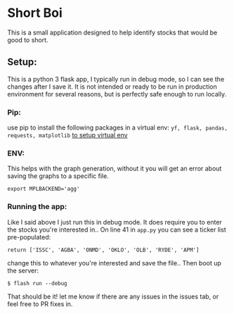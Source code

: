 # Short Boi
This is a small application designed to help identify stocks that would be good to short.

## Setup:

This is a python 3 flask app, I typically run in debug mode, so I can see the changes after I save it. It is not intended or ready to be run in production environment for several reasons, but is perfectly safe enough to run locally.

### Pip:
use pip to install the following packages in a virtual env: `yf, flask, pandas, requests, matplotlib` [to setup virtual env](https://docs.python.org/3/library/venv.html#creating-virtual-environments)


### ENV:
This helps with the graph generation, without it you will get an error about saving the graphs to a specific file.
```
export MPLBACKEND='agg'
```

### Running the app:
Like I said above I just run this in debug mode. It does require you to enter the stocks you're interested in.. On line 41 in `app.py` you can see a ticker list pre-populated: 
```
return ['ISSC', 'AGBA', 'ONMD', 'OKLO', 'OLB', 'RYDE', 'APM']
```
change this to whatever you're interested and save the file.. Then boot up the server:
```
$ flash run --debug
```

That should be it! let me know if there are any issues in the issues tab, or feel free to PR fixes in. 
